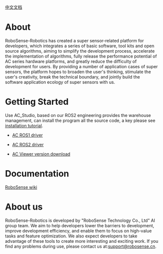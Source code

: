 [中文文档](https://github.com/RoboSense-Robotics/.github/blob/main/profile/README_CN.md)

# About

RoboSense-Robotics has created a super sensor-related platform for developers, which integrates a series of basic software, tool kits and open source algorithms, aiming to simplify the development process, accelerate the implementation of algorithms, fully release the performance potential of AC series hardware platforms, and greatly reduce the difficulty of development for users. By providing a number of application cases of super sensors, the platform hopes to broaden the user's thinking, stimulate the user's creativity, break the technical boundary, and jointly build the software application ecology of super sensors with us.



# Getting Started

Use AC_Studio, based on our ROS2 engineering provides the warehouse management, can install the program all the source code, a key please see [installation tutorial](https://github.com/RoboSense-Robotics/robosense_ac_studio).

- [AC ROS1 driver](https://github.com/RoboSense-Robotics/robosense_ac_ros_sdk_infra)

- [AC ROS2 driver](https://github.com/RoboSense-Robotics/robosense_ac_ros2_sdk_infra)

- [AC Viewer version download](acview_download_link.md)

# Documentation

[RoboSense wiki](https://robosense-wiki-en.readthedocs.io/en/latest/)



# About us

RoboSense-Robotics is developed by "RoboSense Technology Co., Ltd" AI group team. We aim to help developers lower the barriers to development, improve development efficiency, and enable them to focus on high-value tasks and feature optimization. We also expect developers to take advantage of these tools to create more interesting and exciting work. 
If you find any problems during use, please contact us at:support@robosense.cn.


